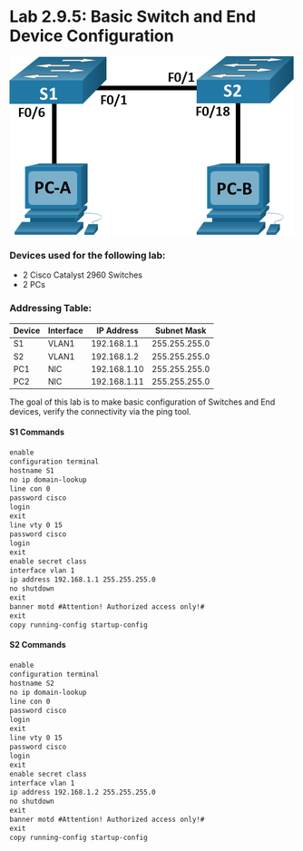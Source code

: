 # Lab 2.9.5: Basic Switch and End Device Configuration

![Topology](Pasted%20image%2020250617145956.png)

### Devices used for the following lab:
* 2 Cisco Catalyst 2960 Switches
* 2 PCs

### Addressing Table:
| Device | Interface | IP Address   | Subnet Mask   |
| ------ | --------- | ------------ | ------------- |
| S1     | VLAN1     | 192.168.1.1  | 255.255.255.0 |
| S2     | VLAN1     | 192.168.1.2  | 255.255.255.0 |
| PC1    | NIC       | 192.168.1.10 | 255.255.255.0 |
| PC2    | NIC       | 192.168.1.11 | 255.255.255.0 |

The goal of this lab is to make basic configuration of Switches and End devices, verify the connectivity via the ping tool.
#### S1 Commands
```ios
enable
configuration terminal
hostname S1
no ip domain-lookup
line con 0
password cisco
login
exit
line vty 0 15
password cisco
login
exit
enable secret class
interface vlan 1
ip address 192.168.1.1 255.255.255.0
no shutdown
exit
banner motd #Attention! Authorized access only!#
exit
copy running-config startup-config
```

#### S2 Commands
```ios
enable
configuration terminal
hostname S2
no ip domain-lookup
line con 0
password cisco
login
exit
line vty 0 15
password cisco
login
exit
enable secret class
interface vlan 1
ip address 192.168.1.2 255.255.255.0
no shutdown
exit
banner motd #Attention! Authorized access only!#
exit
copy running-config startup-config
```
